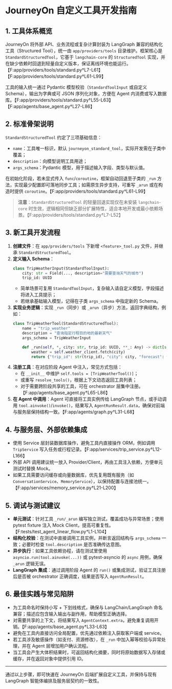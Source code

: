 # JourneyOn 自定义工具开发指南

## 1. 工具体系概览
JourneyOn 将外部 API、业务流程或复杂计算封装为 LangGraph 兼容的结构化工具（Structured Tool），统一由 `app/providers/tools` 目录维护。框架核心是 `StandardStructuredTool`，它基于 `langchain-core` 的 `StructuredTool` 实现，并在缺少依赖时回退到轻量自定义版本，保证离线环境也能运行。【F:app/providers/tools/standard.py†L7-L61】【F:app/providers/tools/standard.py†L61-L99】

工具的输入统一通过 Pydantic 模型校验（`StandardToolInput` 或自定义 Schema），输出为字典或可 JSON 序列化对象，方便在 Agent 内消费或写入数据库。【F:app/providers/tools/standard.py†L55-L63】【F:app/agents/base_agent.py†L27-L86】

## 2. 标准骨架说明
`StandardStructuredTool` 约定了三项基础信息：
- `name`：工具唯一标识，默认 `journeyon_standard_tool`，实际开发需在子类中覆盖；
- `description`：向模型说明工具用途；
- `args_schema`：Pydantic 模型，用于描述输入字段、类型与默认值。

在初始化阶段，若未显式传入 `func`/`coroutine`，框架自动回退至子类的 `_run` 方法，实现最少配置即可落地同步工具；如需原生异步支持，可重写 `_arun` 或在构造时提供 `coroutine`。【F:app/providers/tools/standard.py†L61-L99】

> **注意**：`StandardStructuredTool` 的轻量回退实现仅在未安装 `langchain-core` 时生效，逻辑相同但缺乏部分扩展特性，适合本地开发或最小依赖场景。【F:app/providers/tools/standard.py†L7-L52】

## 3. 新工具开发流程
1. **创建文件**：在 `app/providers/tools` 下新增 `<feature>_tool.py` 文件，并继承 `StandardStructuredTool`。
2. **定义输入 Schema**：
   ```python
   class TripWeatherInput(StandardToolInput):
       city: str = Field(..., description="需要查询天气的城市")
       trip_id: UUID
   ```
   - 简单场景可复用 `StandardToolInput`，复杂输入请自定义模型，字段描述将进入工具提示；
   - 若继承基础输入模型，记得在子类 `args_schema` 中指定新的 Schema。
3. **实现业务逻辑**：实现 `_run`（同步）或 `_arun`（异步）方法，返回字典结构，例如：
   ```python
   class TripWeatherTool(StandardStructuredTool):
       name = "trip_weather"
       description = "查询指定行程目的地的最新天气"
       args_schema = TripWeatherInput

       def _run(self, *, city: str, trip_id: UUID, **_: Any) -> dict[str, Any]:
           weather = self.weather_client.fetch(city)
           return {"trip_id": str(trip_id), "city": city, "forecast": weather}
   ```
4. **注册工具**：在对应阶段 Agent 中注入，常见方式包括：
   - 在 `__init__` 中维护 `self.tools = [TripWeatherTool()]`；
   - 或重写 `resolve_tools()`，根据上下文动态返回工具列表；
   - 对于需要跨阶段共享的工具，可在 orchestrator 层集中注册。【F:app/agents/base_agent.py†L65-L86】
5. **在 Agent 中调用**：Agent 可直接将工具实例传给 LangGraph 节点，或手动调用 `tool.ainvoke()`/`invoke()`，结果写入 `AgentRunResult.data`，确保对前端与服务层保持结构一致。【F:app/agents/graph.py†L31-L68】

## 4. 与服务层、外部依赖集成
- 使用 Service 层封装数据库操作，避免工具内直接操作 ORM，例如调用 `TripService` 写入任务或行程记录。【F:app/services/trip_service.py†L12-L166】
- 外部 API 调用建议统一放入 Provider/Client，再由工具注入依赖，方便单元测试时替换 Mock。
- 如果工具需要访问缓存或向量数据库，优先复用既有服务（如 `ConversationService`、`MemoryService`），以保持配置与连接池统一。【F:app/services/memory_service.py†L21-L200】

## 5. 调试与测试建议
- **单元测试**：针对工具 `_run/_arun` 编写独立测试，覆盖成功与异常场景；使用 pytest fixture 注入 Mock Client，提高可重复性。【F:tests/test_agent_linear_flow.py†L1-L104】
- **结构化校验**：在测试中直接调用工具实例，并断言返回结构与 `args_schema` 一致；必要时检查 `tool.description` 是否准确传达意图。
- **异步执行**：如果工具依赖协程，请在测试里使用 `asyncio.run(tool.ainvoke(...))` 或 pytest-asyncio 的 `async` 用例，确保 `_arun` 逻辑无误。
- **LangGraph 集成**：通过调用阶段 Agent 的 `run()` 或集成测试，验证工具注册后是否被 orchestrator 正确调度，结果是否写入 `AgentRunResult`。

## 6. 最佳实践与常见陷阱
- 为工具命名时保持小写 + 下划线格式，确保与 LangChain/LangGraph 命名兼容；描述应包含输入输出与副作用，帮助模型正确选择。
- 对需要共享的上下文，将结果写入 `AgentContext.extra`，避免重复调用开销。【F:app/agents/base_agent.py†L33-L63】
- 避免在工具内直接访问全局配置，优先通过依赖注入获取客户端或 service。
- 若工具涉及敏感操作（如支付、资源修改），在 `_run` 中加入幂等校验与异常处理，并在 Agent 层增加用户确认流程。
- 当工具会产生大体积结果时，可返回结构化摘要，同时将原始数据写入存储或缓存，并在返回对象中提供引用 ID。

---
通过以上步骤，即可快速在 JourneyOn 后端扩展自定义工具，并保持与现有 LangGraph 智能体编排及服务层契约的一致性。
